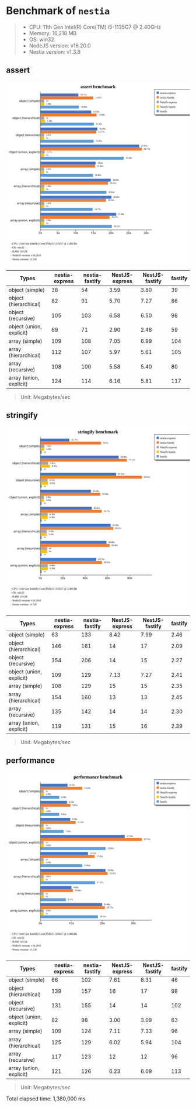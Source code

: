 # Benchmark of `nestia`
> - CPU: 11th Gen Intel(R) Core(TM) i5-1135G7 @ 2.40GHz
> - Memory: 16,218 MB
> - OS: win32
> - NodeJS version: v16.20.0
> - Nestia version: v1.3.8


## assert
![assert benchmark](images/assert.svg)

 Types | nestia-express | nestia-fastify | NestJS-express | NestJS-fastify | fastify 
-------|------|------|------|------|------
 object (simple) | 38 | 54 | 3.59 | 3.80 | 39 
 object (hierarchical) | 82 | 91 | 5.70 | 7.27 | 86 
 object (recursive) | 105 | 103 | 6.58 | 6.50 | 98 
 object (union, explicit) | 69 | 71 | 2.90 | 2.48 | 59 
 array (simple) | 109 | 108 | 7.05 | 6.99 | 104 
 array (hierarchical) | 112 | 107 | 5.97 | 5.61 | 105 
 array (recursive) | 108 | 100 | 5.58 | 5.40 | 80 
 array (union, explicit) | 124 | 114 | 6.16 | 5.81 | 117 

> Unit: Megabytes/sec




## stringify
![stringify benchmark](images/stringify.svg)

 Types | nestia-express | nestia-fastify | NestJS-express | NestJS-fastify | fastify 
-------|------|------|------|------|------
 object (simple) | 63 | 133 | 8.42 | 7.99 | 2.46 
 object (hierarchical) | 146 | 161 | 14 | 17 | 2.09 
 object (recursive) | 154 | 206 | 14 | 15 | 2.27 
 object (union, explicit) | 109 | 129 | 7.13 | 7.27 | 2.41 
 array (simple) | 108 | 129 | 15 | 15 | 2.35 
 array (hierarchical) | 154 | 160 | 13 | 13 | 2.45 
 array (recursive) | 135 | 142 | 14 | 14 | 2.30 
 array (union, explicit) | 119 | 131 | 15 | 16 | 2.39 

> Unit: Megabytes/sec




## performance
![performance benchmark](images/performance.svg)

 Types | nestia-express | nestia-fastify | NestJS-express | NestJS-fastify | fastify 
-------|------|------|------|------|------
 object (simple) | 66 | 102 | 7.61 | 8.31 | 46 
 object (hierarchical) | 139 | 157 | 16 | 17 | 98 
 object (recursive) | 131 | 155 | 14 | 14 | 102 
 object (union, explicit) | 82 | 98 | 3.00 | 3.09 | 63 
 array (simple) | 109 | 124 | 7.11 | 7.33 | 96 
 array (hierarchical) | 125 | 129 | 6.02 | 5.94 | 104 
 array (recursive) | 117 | 123 | 12 | 12 | 96 
 array (union, explicit) | 121 | 126 | 6.23 | 6.09 | 113 

> Unit: Megabytes/sec







Total elapsed time: 1,380,000 ms

